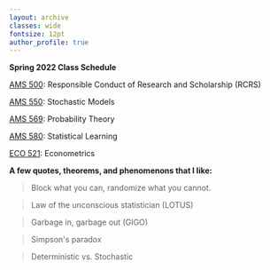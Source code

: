```yaml
---
layout: archive
classes: wide
fontsize: 12pt
author_profile: true
---
```


**Spring 2022 Class Schedule**

[AMS 500](/grad/ams500/): Responsible Conduct of Research and Scholarship (RCRS)

[AMS 550](/grad/ams550/): Stochastic Models

[AMS 569](/grad/ams569/): Probability Theory

[AMS 580](/grad/ams580/): Statistical Learning

[ECO 521](/grad/eco521/): Econometrics

**A few quotes, theorems, and phenomenons that I like:**
> Block what you can, randomize what you cannot.
 
> Law of the unconscious statistician (LOTUS)

> Garbage in, garbage out (GIGO)
 
> Simpson's paradox

> Deterministic vs. Stochastic 
